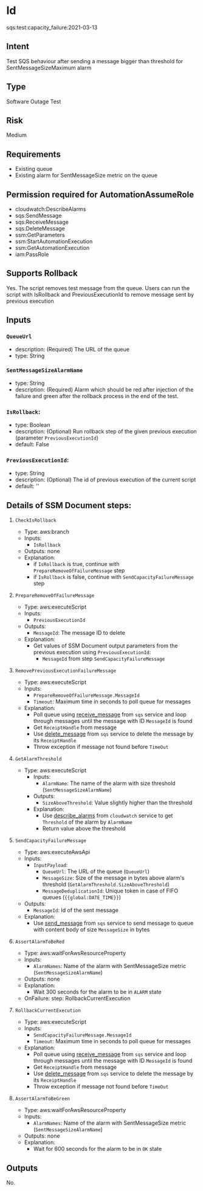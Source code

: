 # Id

sqs:test:capacity_failure:2021-03-13

## Intent

Test SQS behaviour after sending a message bigger than threshold for SentMessageSizeMaximum alarm 

## Type

Software Outage Test

## Risk

Medium

## Requirements

* Existing queue 
* Existing alarm for SentMessageSize metric on the queue

## Permission required for AutomationAssumeRole

* cloudwatch:DescribeAlarms
* sqs:SendMessage
* sqs:ReceiveMessage
* sqs:DeleteMessage
* ssm:GetParameters
* ssm:StartAutomationExecution
* ssm:GetAutomationExecution
* iam:PassRole

## Supports Rollback

Yes. The script removes test message from the queue. Users can run the script with IsRollback and PreviousExecutionId to remove message sent by previous execution

## Inputs

### `QueueUrl`

* description: (Required) The URL of the queue
* type: String

### `SentMessageSizeAlarmName`

* type: String
* description: (Required) Alarm which should be red after injection of the failure and green after the rollback process in the end of the test.

### `IsRollback`:

* type: Boolean
* description: (Optional) Run rollback step of the given previous execution (parameter `PreviousExecutionId`)
* default: False

### `PreviousExecutionId`:

* type: String
* description: (Optional) The id of previous execution of the current script
* default: ''

## Details of SSM Document steps:

1. `CheckIsRollback`
   * Type: aws:branch
   * Inputs:
      * `IsRollback`
   * Outputs: none
   * Explanation:
      * if `IsRollback` is true, continue with `PrepareRemoveOfFailureMessage` step
      * if `IsRollback` is false, continue with `SendCapacityFailureMessage` step
1. `PrepareRemoveOfFailureMessage`
   * Type: aws:executeScript
   * Inputs:
      * `PreviousExecutionId`
   * Outputs:
      * `MessageId`: The message ID to delete
   * Explanation:
       * Get values of SSM Document output parameters from the previous execution using `PreviousExecutionId`:
           * `MessageId` from step `SendCapacityFailureMessage`
1. `RemovePreviousExecutionFailureMessage`
   * Type: aws:executeScript
   * Inputs:
      * `PrepareRemoveOfFailureMessage.MessageId`
      * `Timeout`: Maximum time in seconds to poll queue for messages
   * Explanation:
      * Poll queue using [receive_message](https://boto3.amazonaws.com/v1/documentation/api/latest/reference/services/sqs.html#SQS.Client.receive_message)
        from `sqs` service and loop through messages until the message with ID `MessageId` is found
      * Get `ReceiptHandle` from message
      * Use [delete_message](https://boto3.amazonaws.com/v1/documentation/api/latest/reference/services/sqs.html#SQS.Client.delete_message)
      from `sqs` service to delete the message by its `ReceiptHandle`
      * Throw exception if message not found before `TimeOut`

1. `GetAlarmThreshold`
    * Type: aws:executeScript
        * Inputs:
            * `AlarmName`: The name of the alarm with size threshold (`SentMessageSizeAlarmName`)
        * Outputs:
            * `SizeAboveThreshold`: Value slightly higher than the threshold
        * Explanation:
            * Use [describe_alarms](https://boto3.amazonaws.com/v1/documentation/api/latest/reference/services/cloudwatch.html#CloudWatch.Client.describe_alarms)
            from `cloudwatch` service to get `Threshold` of the alarm by `AlarmName`
            * Return value above the threshold

1. `SendCapacityFailureMessage`
   * Type: aws:executeAwsApi
   * Inputs:
      * `InputPayload`:
         * `QueueUrl`: The URL of the queue (`QueueUrl`)
         * `MessageSize`: Size of the message in bytes above alarm's threshold (`GetAlarmThreshold.SizeAboveThreshold`)
         * `MessageDeduplicationId`: Unique token in case of FIFO queues (`{{global:DATE_TIME}}`)
   * Outputs:
      * `MessageId`: Id of the sent message
   * Explanation:
      * Use [send_message](https://boto3.amazonaws.com/v1/documentation/api/latest/reference/services/sqs.html#SQS.Client.send_message)
      from `sqs` service to send message to queue with content body of size `MessageSize` in bytes
1. `AssertAlarmToBeRed`
    * Type: aws:waitForAwsResourceProperty
    * Inputs:
        * `AlarmNames`: Name of the alarm with SentMessageSize metric (`SentMessageSizeAlarmName`)
    * Outputs: none
    * Explanation:
        * Wait 300 seconds for the alarm to be in `ALARM` state
    * OnFailure: step: RollbackCurrentExecution
1. `RollbackCurrentExecution`
   * Type: aws:executeScript
   * Inputs:
      * `SendCapacityFailureMessage.MessageId`
      * `Timeout`: Maximum time in seconds to poll queue for messages
   * Explanation:
      * Poll queue using [receive_message](https://boto3.amazonaws.com/v1/documentation/api/latest/reference/services/sqs.html#SQS.Client.receive_message)
        from `sqs` service and loop through messages until the message with ID `MessageId` is found
      * Get `ReceiptHandle` from message
      * Use [delete_message](https://boto3.amazonaws.com/v1/documentation/api/latest/reference/services/sqs.html#SQS.Client.delete_message)
      from `sqs` service to delete the message by its `ReceiptHandle`
      * Throw exception if message not found before `TimeOut`
1. `AssertAlarmToBeGreen`
    * Type: aws:waitForAwsResourceProperty
    * Inputs:
        * `AlarmNames`: Name of the alarm with SentMessageSize metric (`SentMessageSizeAlarmName`)
    * Outputs: none
    * Explanation:
        * Wait for 600 seconds for the alarm to be in `OK` state
## Outputs

No.
	 